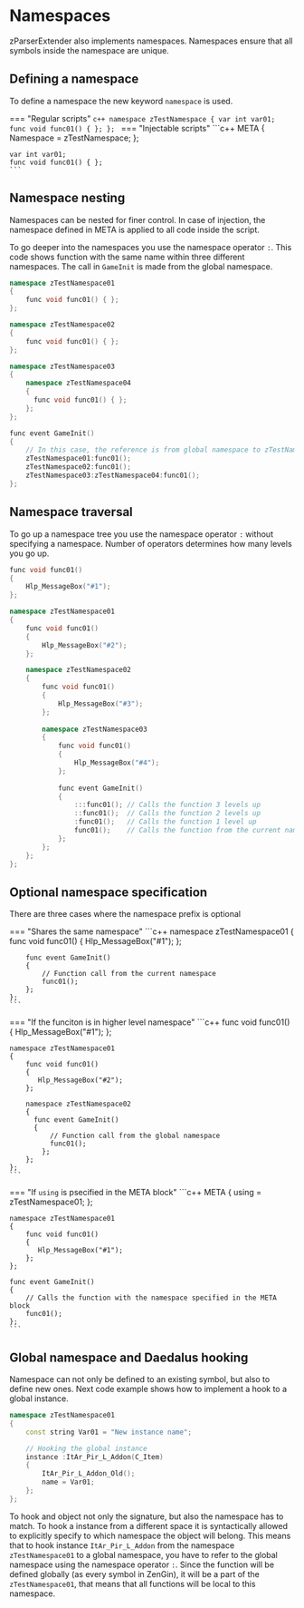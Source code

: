 # Namespaces
zParserExtender also implements namespaces. Namespaces ensure that all symbols inside the namespace are unique.

## Defining a namespace
To define a namespace the new keyword `namespace` is used.

=== "Regular scripts"
    ```c++
    namespace zTestNamespace
    {
        var int var01;
        func void func01() { };
    };
    ```
=== "Injectable scripts"
    ```c++
    META
    {
        Namespace = zTestNamespace;
    };
    
    var int var01;
    func void func01() { };
    ```

## Namespace nesting

Namespaces can be nested for finer control. In case of injection, the namespace defined in META is applied to all code inside the script.

To go deeper into the namespaces you use the namespace operator `:`. This code shows function with the same name within three different namespaces. The call in `GameInit` is made from the global namespace.
```c++
namespace zTestNamespace01
{
    func void func01() { };
};

namespace zTestNamespace02
{
    func void func01() { };
};

namespace zTestNamespace03
{
    namespace zTestNamespace04
    {
      func void func01() { };
    };
};

func event GameInit()
{
    // In this case, the reference is from global namespace to zTestNamespace
    zTestNamespace01:func01();
    zTestNamespace02:func01();
    zTestNamespace03:zTestNamespace04:func01();
};
```

## Namespace traversal

To go up a namespace tree you use the namespace operator `:` without specifying a namespace. Number of operators determines how many levels you go up.

```c++ title="Exiting nested namespaces"
func void func01()
{
    Hlp_MessageBox("#1");
};

namespace zTestNamespace01
{
    func void func01()
    {
        Hlp_MessageBox("#2");
    };

    namespace zTestNamespace02
    {
        func void func01()
        {
            Hlp_MessageBox("#3");
        };
    
        namespace zTestNamespace03
        {
            func void func01()
            {
                Hlp_MessageBox("#4");
            };
        
            func event GameInit()
            {
                :::func01(); // Calls the function 3 levels up
                ::func01();  // Calls the function 2 levels up
                :func01();   // Calls the function 1 level up
                func01();    // Calls the function from the current namespace
            };
        };
    };
};
```

## Optional namespace specification

There are three cases where the namespace prefix is optional

=== "Shares the same namespace"
    ```c++
    namespace zTestNamespace01
    {
        func void func01()
        {
            Hlp_MessageBox("#1");
        };
 
        func event GameInit()
        {
            // Function call from the current namespace
            func01();
        };
    };
    ```
=== "If the funciton is in higher level namespace"
    ```c++
    func void func01()
    {
        Hlp_MessageBox("#1");
    };
  
    namespace zTestNamespace01
    {
        func void func01()
        {
           Hlp_MessageBox("#2");
        };
    
        namespace zTestNamespace02
        {
          func event GameInit()
          {
              // Function call from the global namespace
              func01();
            };
        };
    };
    ```
=== "If `using` is psecified in the META block"
    ```c++
    META
    {
        using = zTestNamespace01;
    };
 
    namespace zTestNamespace01
    {
        func void func01()
        {
           Hlp_MessageBox("#1");
        };
    };
 
    func event GameInit()
    {
        // Calls the function with the namespace specified in the META block
        func01();
    };
    ```

## Global namespace and Daedalus hooking

Namespace can not only be defined to an existing symbol, but also to define new ones. Next code example shows how to implement a hook to a global instance.

```c++
namespace zTestNamespace01
{
    const string Var01 = "New instance name";

    // Hooking the global instance
    instance :ItAr_Pir_L_Addon(C_Item)
    {
        ItAr_Pir_L_Addon_Old();
        name = Var01;
    };
};
```
To hook and object not only the signature, but also the namespace has to match. To hook a instance from a different space it is syntactically allowed to explicitly specify to which namespace the object will belong. This means that to hook instance `ItAr_Pir_L_Addon` from the namespace `zTestNamespace01` to a global namespace, you have to refer to the global namespace using the namespace operator `:`. Since the function will be defined globally (as every symbol in ZenGin), it will be a part of the `zTestNamespace01`, that means that all functions will be local to this namespace.
